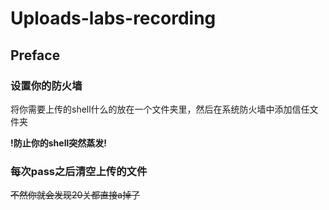 # Uploads-labs-recording
## Preface
### 设置你的防火墙

将你需要上传的shell什么的放在一个文件夹里，然后在系统防火墙中添加信任文件夹 

**!防止你的shell突然蒸发!** 

### 每次pass之后清空上传的文件

~~不然你就会发现20关都直接a掉了~~
